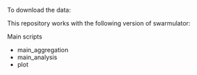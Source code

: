 
To download the data:


This repository works with the following version of swarmulator:


Main scripts

 - main_aggregation
 - main_analysis
 - plot


